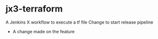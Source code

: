# jx3-terraform
A Jenkins X workflow to execute a tf file
Change to start release pipeline

* A change made on the feature